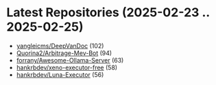 # Latest Repositories (2025-02-23 .. 2025-02-25)

- [yangleicms/DeepVanDoc](https://github.com/yangleicms/DeepVanDoc) (102)
- [Quorina2/Arbitrage-Mev-Bot](https://github.com/Quorina2/Arbitrage-Mev-Bot) (94)
- [forrany/Awesome-Ollama-Server](https://github.com/forrany/Awesome-Ollama-Server) (63)
- [hankrbdev/xeno-executor-free](https://github.com/hankrbdev/xeno-executor-free) (58)
- [hankrbdev/Luna-Executor](https://github.com/hankrbdev/Luna-Executor) (56)
